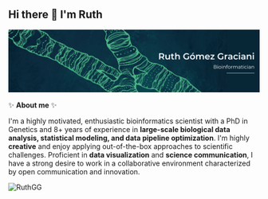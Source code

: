 ## Hi there 👋 I'm Ruth

![banner](https://github.com/RuthGG/ruthgg/blob/main/Black%20and%20White%20Simple%20Art%20Director%20LinkedIn%20Banner.png)

✨ **About me** ✨

I'm a highly motivated, enthusiastic bioinformatics scientist with a PhD in Genetics and 8+ years of experience in **large-scale biological data analysis, statistical modeling, and data pipeline optimization**. I'm highly **creative** and enjoy applying out-of-the-box approaches to scientific challenges. Proficient in **data visualization** and **science communication**, I have a strong desire to work in a collaborative environment characterized by open communication and innovation.

<p><img align="left" src="https://github-readme-stats.vercel.app/api/top-langs?username=RuthgG&show_icons=true&locale=en&layout=compact" alt="RuthGG" /></p>



<!--
**RuthGG/ruthgg** is a ✨ _special_ ✨ repository because its `README.md` (this file) appears on your GitHub profile.

Here are some ideas to get you started:

- 🔭 I’m currently working on ...
- 🌱 I’m currently learning ...
- 👯 I’m looking to collaborate on ...
- 🤔 I’m looking for help with ...
- 💬 Ask me about ...
- 📫 How to reach me: ...
- 😄 Pronouns: ...
- ⚡ Fun fact: ...
-->
